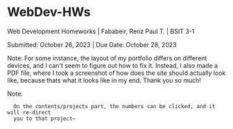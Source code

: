 # WebDev-HWs
Web Development Homeworks | Fababeir, Renz Paul T. | BSIT 3-1

Submitted: October 26, 2023 | Due Date: October 28, 2023

Note: For some instance, the layout of my portfolio differs on different devices, and
      I can't seem to figure out how to fix it. Instead, I also made a PDF file, where
      I took a screenshot of how does the site should actually look like, because thats
      what it looks like in my end. Thank you so much!


Note:

      On the contents/projects part, the numbers can be clicked, and it will re-direct
      you to that project~
